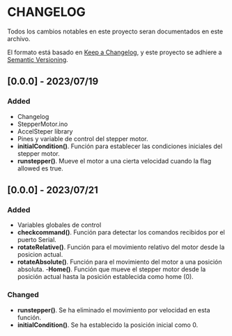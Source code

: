# CHANGELOG

Todos los cambios notables en este proyecto seran documentados en este archivo.

El formato está basado en [Keep a Changelog](http://keepachangelog.com/), y este proyecto se adhiere a [Semantic Versioning](http://semver.org/).

## [0.0.0] - 2023/07/19

### Added
- Changelog
- StepperMotor.ino
- AccelSteper library
- Pines y variable de control del stepper motor.
- **initialCondition()**. Función para establecer las condiciones iniciales del stepper motor.
- **runstepper()**. Mueve el motor a una cierta velocidad cuando la flag allowed es true.

## [0.0.0] - 2023/07/21

### Added
- Variables globales de control
- **checkcommand()**. Función para detectar los comandos recibidos por el puerto Serial.
- **rotateRelative()**. Función para el movimiento relativo del motor desde la posicion actual.
- **rotateAbsolute()**. Función para el movimiento del motor a una posición absoluta.
-**Home()**. Función que mueve el stepper motor desde la posición actual hasta la posición establecida como home (0).
    
### Changed
- **runstepper()**. Se ha eliminado el movimiento por velocidad en esta función.
- **initialCondition()**. Se ha establecido la posición inicial como 0.
